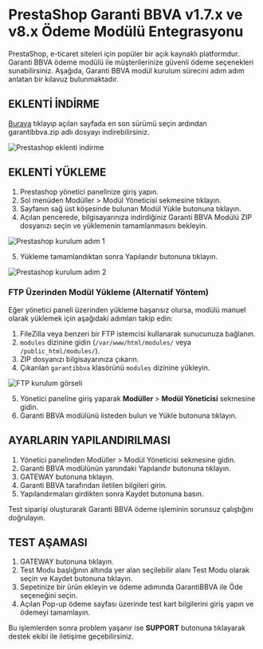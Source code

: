# PrestaShop Garanti BBVA v1.7.x ve v8.x Ödeme Modülü Entegrasyonu

PrestaShop, e-ticaret siteleri için popüler bir açık kaynaklı platformdur. Garanti BBVA ödeme modülü ile müşterilerinize güvenli ödeme seçenekleri sunabilirsiniz. 
Aşağıda, Garanti BBVA modül kurulum sürecini adım adım anlatan bir kılavuz bulunmaktadır.

## EKLENTİ İNDİRME

[Buraya](https://github.com/eticsoft/garantibbva-prestashop-module/releases) tıklayıp açılan sayfada en son sürümü seçin ardından garantibbva.zip adlı dosyayı indirebilirsiniz.

![Prestashop eklenti indirme](https://cdn.paythor.com/3/102/installation/install.png)

## EKLENTİ YÜKLEME

1. Prestashop yönetici panelinize giriş yapın.
2. Sol menüden Modüller > Modül Yöneticisi sekmesine tıklayın.
3. Sayfanın sağ üst köşesinde bulunan Modül Yükle butonuna tıklayın.
4. Açılan pencerede, bilgisayarınıza indirdiğiniz Garanti BBVA Modülü ZIP dosyanızı seçin ve yüklemenin tamamlanmasını bekleyin. 

![Prestashop kurulum adım 1](https://cdn.paythor.com/3/102/installation/1.png)

5. Yükleme tamamlandıktan sonra Yapılandır butonuna tıklayın.

![Prestashop kurulum adım 2](https://cdn.paythor.com/3/102/installation/2.png)


### FTP Üzerinden Modül Yükleme (Alternatif Yöntem)

Eğer yönetici paneli üzerinden yükleme başarısız olursa, modülü manuel olarak yüklemek için aşağıdaki adımları takip edin:

1. FileZilla veya benzeri bir FTP istemcisi kullanarak sunucunuza bağlanın.
2. `modules` dizinine gidin (`/var/www/html/modules/` veya `/public_html/modules/`).
3. ZIP dosyanızı bilgisayarınıza çıkarın.
4. Çıkarılan `garantibbva` klasörünü `modules` dizinine yükleyin.

![FTP kurulum görseli](https://cdn.paythor.com/3/102/installation/ftp.png)


5. Yönetici paneline giriş yaparak **Modüller** > **Modül Yöneticisi** sekmesine gidin.
6. Garanti BBVA modülünü listeden bulun ve Yükle butonuna tıklayın.

## AYARLARIN YAPILANDIRILMASI

1. Yönetici panelinden Modüller > Modül Yöneticisi sekmesine gidin.
2. Garanti BBVA modülünün yanındaki Yapılandır butonuna tıklayın.
3. GATEWAY butonuna tıklayın.
4. Garanti BBVA tarafından iletilen bilgileri girin.
5. Yapılandırmaları girdikten sonra Kaydet butonuna basın.

Test siparişi oluşturarak Garanti BBVA ödeme işleminin sorunsuz çalıştığını doğrulayın.
## TEST AŞAMASI

1. GATEWAY butonuna tıklayın.
2. Test Modu başlığının altında yer alan seçilebilir alanı Test Modu olarak seçin ve Kaydet butonuna tıklayın.
3. Sepetinize bir ürün ekleyin ve ödeme adımında GarantiBBVA ile Öde seçeneğini seçin.
4. Açılan Pop-up ödeme sayfası üzerinde test kart bilgilerini giriş yapın ve ödemeyi tamamlayın.

Bu işlemlerden sonra problem yaşanır ise **SUPPORT** butonuna tıklayarak destek ekibi ile iletişime geçebilirsiniz.
